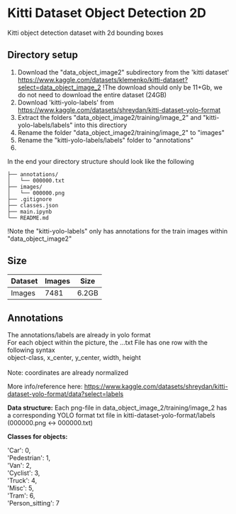 # Kitti Dataset Object Detection 2D

Kitti object detection dataset with 2d bounding boxes




## Directory setup
1. Download the "data_object_image2" subdirectory from the 'kitti dataset' https://www.kaggle.com/datasets/klemenko/kitti-dataset?select=data_object_image_2 
!The download should only be 11+Gb, we do not need to download the entire dataset (24GB)
2. Download 'kitti-yolo-labels' from https://www.kaggle.com/datasets/shreydan/kitti-dataset-yolo-format 
3. Extract the folders "data_object_image2/training/image_2" and "kitti-yolo-labels/labels" into this directiory
4. Rename the folder "data_object_image2/training/image_2" to "images" 
5. Rename the "kitti-yolo-labels/labels" folder to "annotations"
6. 




In the end your directory structure should look like the following

    ├── annotations/
    │   └── 000000.txt
    ├── images/
    │   └── 000000.png
    ├── .gitignore
    ├── classes.json
    ├── main.ipynb
    └── README.md

!Note the "kitti-yolo-labels" only has annotations for the train images within "data_object_image2"
## Size
| Dataset | Images | Size | 
| ------- | ------ | ---- |
| Images  | 7481    | 6.2GB | 


## Annotations

The annotations/labels are already in yolo format\
For each object within the picture, the ...txt File has one row with the following syntax\
object-class, x_center, y_center, width, height\
\
Note: coordinates are already normalized

More info/reference here: https://www.kaggle.com/datasets/shreydan/kitti-dataset-yolo-format/data?select=labels


**Data structure:** 
Each png-file in data_object_image_2/training/image_2 has a corresponding YOLO format txt file in kitti-dataset-yolo-format/labels
(000000.png <-> 000000.txt)


**Classes for objects:**

'Car': 0,\
 'Pedestrian': 1,\
 'Van': 2,\
 'Cyclist': 3,\
 'Truck': 4,\
 'Misc': 5,\
 'Tram': 6,\
 'Person_sitting': 7


